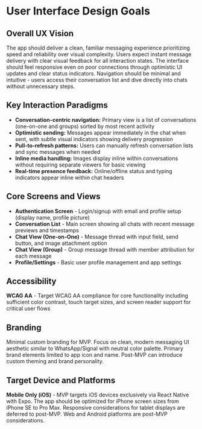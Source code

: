 # User Interface Design Goals

## Overall UX Vision

The app should deliver a clean, familiar messaging experience prioritizing speed and reliability over visual complexity. Users expect instant message delivery with clear visual feedback for all interaction states. The interface should feel responsive even on poor connections through optimistic UI updates and clear status indicators. Navigation should be minimal and intuitive - users access their conversation list and dive directly into chats without unnecessary steps.

## Key Interaction Paradigms

- **Conversation-centric navigation:** Primary view is a list of conversations (one-on-one and groups) sorted by most recent activity
- **Optimistic sending:** Messages appear immediately in the chat when sent, with subtle visual indicators showing delivery progression
- **Pull-to-refresh patterns:** Users can manually refresh conversation lists and sync messages when needed
- **Inline media handling:** Images display inline within conversations without requiring separate viewers for basic viewing
- **Real-time presence feedback:** Online/offline status and typing indicators appear inline within chat headers

## Core Screens and Views

- **Authentication Screen** - Login/signup with email and profile setup (display name, profile picture)
- **Conversation List** - Main screen showing all chats with recent message previews and timestamps
- **Chat View (One-on-One)** - Message thread with input field, send button, and image attachment option
- **Chat View (Group)** - Group message thread with member attribution for each message
- **Profile/Settings** - Basic user profile management and app settings

## Accessibility

**WCAG AA** - Target WCAG AA compliance for core functionality including sufficient color contrast, touch target sizes, and screen reader support for critical user flows

## Branding

Minimal custom branding for MVP. Focus on clean, modern messaging UI aesthetic similar to WhatsApp/Signal with neutral color palette. Primary brand elements limited to app icon and name. Post-MVP can introduce custom theming and brand personality.

## Target Device and Platforms

**Mobile Only (iOS)** - MVP targets iOS devices exclusively via React Native with Expo. The app should be optimized for iPhone screen sizes from iPhone SE to Pro Max. Responsive considerations for tablet displays are deferred to post-MVP. Web and Android platforms are post-MVP considerations.
